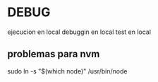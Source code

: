 # DEBUG

ejecucion en local
debuggin en local
test en local

## problemas para nvm

sudo ln -s "$(which node)" /usr/bin/node

